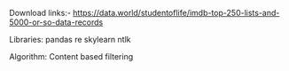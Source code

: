 Download links:- https://data.world/studentoflife/imdb-top-250-lists-and-5000-or-so-data-records

Libraries:
pandas
re
skylearn
ntlk

Algorithm:
Content based filtering
